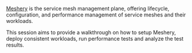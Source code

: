 [Meshery](https://meshery.io/) is the service mesh management plane, offering lifecycle, configuration, and performance management of service meshes and their workloads.

This session aims to provide a walkthrough on how to setup Meshery, deploy consistent workloads, run performance tests and analyze the test results.

